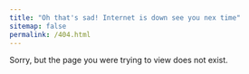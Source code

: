 ```yaml
---
title: "Oh that's sad! Internet is down see you nex time"
sitemap: false
permalink: /404.html
---
```


Sorry, but the page you were trying to view does not exist.
